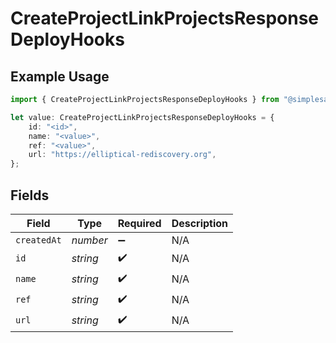 # CreateProjectLinkProjectsResponseDeployHooks

## Example Usage

```typescript
import { CreateProjectLinkProjectsResponseDeployHooks } from "@simplesagar/vercel/models/createprojectop.js";

let value: CreateProjectLinkProjectsResponseDeployHooks = {
    id: "<id>",
    name: "<value>",
    ref: "<value>",
    url: "https://elliptical-rediscovery.org",
};
```

## Fields

| Field              | Type               | Required           | Description        |
| ------------------ | ------------------ | ------------------ | ------------------ |
| `createdAt`        | *number*           | :heavy_minus_sign: | N/A                |
| `id`               | *string*           | :heavy_check_mark: | N/A                |
| `name`             | *string*           | :heavy_check_mark: | N/A                |
| `ref`              | *string*           | :heavy_check_mark: | N/A                |
| `url`              | *string*           | :heavy_check_mark: | N/A                |